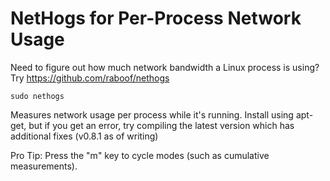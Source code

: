 # NetHogs for Per-Process Network Usage

Need to figure out how much network bandwidth a Linux process is using? Try https://github.com/raboof/nethogs
```
sudo nethogs
```
Measures network usage per process while it's running. Install using apt-get, but if you get an error, try compiling the latest version which has additional fixes (v0.8.1 as of writing)

Pro Tip: Press the "m" key to cycle modes (such as cumulative measurements).
